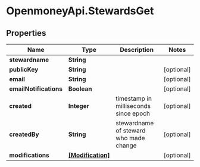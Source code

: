 # OpenmoneyApi.StewardsGet

## Properties
Name | Type | Description | Notes
------------ | ------------- | ------------- | -------------
**stewardname** | **String** |  | 
**publicKey** | **String** |  | [optional] 
**email** | **String** |  | [optional] 
**emailNotifications** | **Boolean** |  | [optional] 
**created** | **Integer** | timestamp in milliseconds since epoch | [optional] 
**createdBy** | **String** | stewardname of steward who made change | [optional] 
**modifications** | [**[Modification]**](Modification.md) |  | [optional] 


